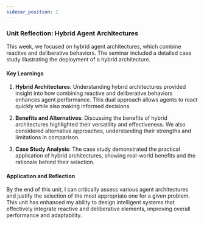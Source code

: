 ```yaml
---
sidebar_position: 1
---
```


### Unit Reflection: Hybrid Agent Architectures

This week, we focused on hybrid agent architectures, which combine reactive and deliberative behaviors. The seminar included a detailed case study illustrating the deployment of a hybrid architecture.

#### Key Learnings

1. **Hybrid Architectures**: Understanding hybrid architectures provided insight into how combining reactive and deliberative behaviors enhances agent performance. This dual approach allows agents to react quickly while also making informed decisions.

2. **Benefits and Alternatives**: Discussing the benefits of hybrid architectures highlighted their versatility and effectiveness. We also considered alternative approaches, understanding their strengths and limitations in comparison.

3. **Case Study Analysis**: The case study demonstrated the practical application of hybrid architectures, showing real-world benefits and the rationale behind their selection.

#### Application and Reflection

By the end of this unit, I can critically assess various agent architectures and justify the selection of the most appropriate one for a given problem. This unit has enhanced my ability to design intelligent systems that effectively integrate reactive and deliberative elements, improving overall performance and adaptability.

